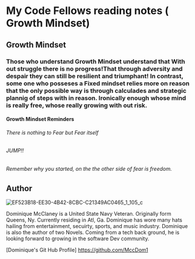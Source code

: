 # My Code Fellows reading notes ( Growth Mindset)
## Growth Mindset
### Those who understand Growth Mindset understand that With out struggle there is no progress!That through adversity and despair they can still be resilient and triumphant! In contrast, some one who posseses a Fixed mindset relies more on reason that the only possible way is through calculades and strategic plannig of steps with in reason. Ironically enough whose mind is really free, whose really growing with out risk. 

#### Growth Mindset Reminders
###### There is nothing to Fear but Fear itself 
###### JUMP!!
###### Remember why you started, on the the other side of fear is freedom.

## Author
![EF523B18-EE30-4B42-8CBC-C21349AC0465_1_105_c](https://github.com/MccDom1/reading-notes/assets/145872110/6dae1b77-3867-4274-85ae-a9b4b985263f)

Dominique McClaney is a United State Navy Veteran. Originally form Queens, Ny. Currently residing in Atl, Ga. Dominique has wore many hats hailing from entertainment, secuirty, sports, and music industry. Dominique is also the author of two Novels. Coming from a tech back ground, he is looking forward to growing in the software Dev community.

[Dominique's Git Hub Profile] https://github.com/MccDom1
